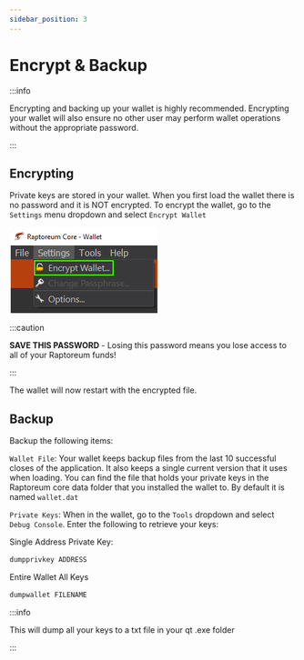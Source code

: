 ```yaml
---
sidebar_position: 3
---
```


# Encrypt & Backup

:::info

Encrypting and backing up your wallet is highly recommended. Encrypting your wallet will also ensure no other user may perform wallet operations without the appropriate password.

:::

## Encrypting

Private keys are stored in your wallet. When you first load the wallet there is no password and it is NOT encrypted. To encrypt the wallet, go to the `Settings` menu dropdown and select `Encrypt Wallet`

![Encrypt Menu Item](/img/wallets/gui/menu/encrypt.png)

:::caution

**SAVE THIS PASSWORD** - Losing this password means you lose access to all of your Raptoreum funds!

:::

The wallet will now restart with the encrypted file.

## Backup

Backup the following items:

`Wallet File`: Your wallet keeps backup files from the last 10 successful closes of the application. It also keeps a single current version that it uses when loading. You can find the file that holds your private keys in the Raptoreum core data folder that you installed the wallet to. By default it is named `wallet.dat`

`Private Keys`: When in the wallet, go to the `Tools` dropdown and select `Debug Console`. Enter the following to retrieve your keys:

Single Address Private Key:

```bash
dumpprivkey ADDRESS
```

Entire Wallet All Keys

```bash
dumpwallet FILENAME
```

:::info

This will dump all your keys to a txt file in your qt .exe folder

:::
